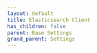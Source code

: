 ```yaml
---
layout: default
title: Elasticsearch Client
has_children: false
parent: Base Settings
grand_parent: Settings
---
```

